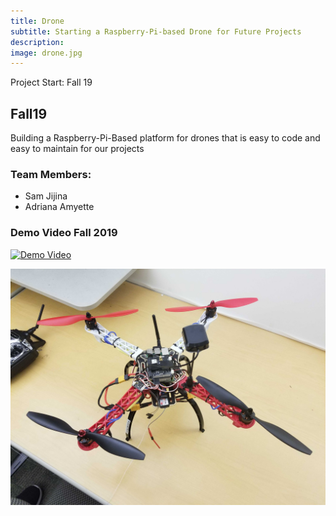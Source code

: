 ```yaml
---
title: Drone
subtitle: Starting a Raspberry-Pi-based Drone for Future Projects
description:
image: drone.jpg
---
```

Project Start: Fall 19


## Fall19

Building a Raspberry-Pi-Based platform for drones that is easy to code and easy to maintain for our projects

### Team Members:
- Sam Jijina
- Adriana Amyette

### Demo Video Fall 2019
[![Demo Video](http://img.youtube.com/vi/M7vhumMjpkI/0.jpg)](http://www.youtube.com/watch?v=3EmQX5hJeWg)

![](drone.jpg)
